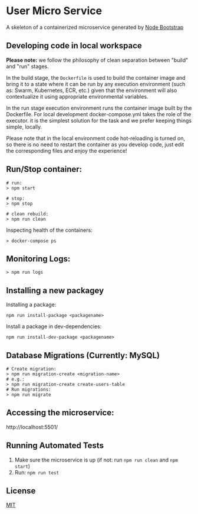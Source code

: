# User Micro Service


A skeleton of a containerized microservice generated by [Node Bootstrap](http://nodebootstrap.io)

## Developing code in local workspace

**Please note:** we follow the philosophy of clean separation between "build" and
"run" stages. 

In the build stage, the `Dockerfile` is used to build the container image and
bring it to a state where it can be run by any execution environment (such as:
Swarm, Kubernetes, ECR, etc.) given that the environment will also contextualize 
it using appropriate environmental variables.

In the run stage execution environment runs the container image built by the
Dockerfile. For local development docker-compose.yml takes the role of the
executor. it is the simplest solution for the task and we prefer keeping things
simple, locally. 

Please note that in the local environment code hot-reloading is turned on, so
there is no need to restart the container as you develop code, just edit the
corresponding files and enjoy the experience!

## Run/Stop container:

```
# run:
> npm start

# stop:
> npm stop

# clean rebuild:
> npm run clean
```

Inspecting health of the containers: 

```
> docker-compose ps
```

## Monitoring Logs:

```
> npm run logs
```

## Installing a new packagey

Installing a package:

```
npm run install-package <packagename>
```

Install a package in dev-dependencies:

```
npm run install-dev-package <packagename>
```

## Database Migrations (Currently: MySQL)

```
# Create migration:
> npm run migration-create <migration-name>
# e.g.: 
> npm run migration-create create-users-table
# Run migrations:
> npm run migrate
```

## Accessing the microservice:

http://localhost:5501/

## Running Automated Tests

1. Make sure the microservice is up (if not: run `npm run clean` and `npm start`)
2. Run: `npm run test`

## License

[MIT](LICENSE)

[codeclimate-img]: https://codeclimate.com/github/inadarei/nodebootstrap-microservice/badges/gpa.svg
[codeclimate-url]: https://codeclimate.com/github/inadarei/nodebootstrap-microservice